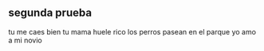 segunda prueba
-----
tu me caes bien
tu mama huele rico
los perros pasean en el parque 
yo amo a mi novio 

